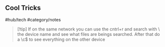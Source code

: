 ## Cool Tricks
#hub/tech #category/notes 

>[!tip] If on the same network you can use the cntrl+r  and search with \\ the device name and see what files are beings searched. After that do a \c$ to see everything on the other device


